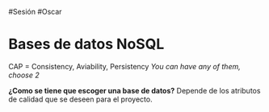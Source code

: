 #Sesión #Oscar 

# Bases de datos NoSQL

CAP = Consistency, Aviability, Persistency
*You can have any of them, choose 2*

**¿Como se tiene que escoger una base de datos?**
Depende de los atributos de calidad que se deseen para el proyecto.

